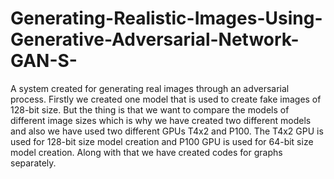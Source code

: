 # Generating-Realistic-Images-Using-Generative-Adversarial-Network-GAN-S-
A system created for generating real images through an adversarial process.
Firstly we created one model that is used to create fake images of 128-bit size. But the thing is that we want to compare the models of different image sizes which is why we have created two different models and also we have used two different GPUs T4x2 and P100. 
The T4x2 GPU is used for 128-bit size model creation and P100 GPU is used for 64-bit size model creation.
Along with that we have created codes for graphs separately. 
